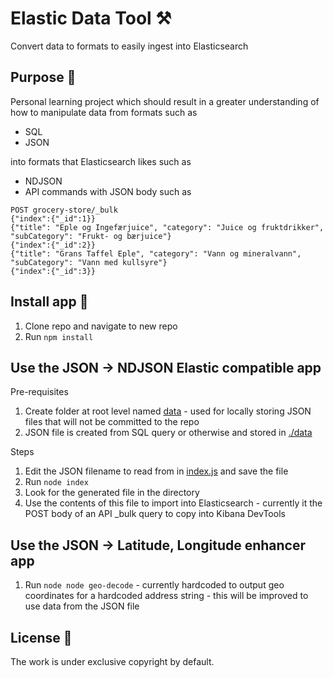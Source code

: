 # Elastic Data Tool ⚒️

Convert data to formats to easily ingest into Elasticsearch

## Purpose 💖

Personal learning project which should result in a greater understanding of how to manipulate data from formats such as

- SQL
- JSON

into formats that Elasticsearch likes such as

- NDJSON
- API commands with JSON body such as

```
POST grocery-store/_bulk
{"index":{"_id":1}}
{"title": "Eple og Ingefærjuice", "category": "Juice og fruktdrikker", "subCategory": "Frukt- og bærjuice"}
{"index":{"_id":2}}
{"title": "Grans Taffel Eple", "category": "Vann og mineralvann", "subCategory": "Vann med kullsyre"}
{"index":{"_id":3}}
```

## Install app 🐣

1. Clone repo and navigate to new repo
2. Run `npm install`

## Use the JSON -> NDJSON Elastic compatible app

Pre-requisites

1. Create folder at root level named [data](data) - used for locally storing JSON files that will not be committed to the repo
2. JSON file is created from SQL query or otherwise and stored in [./data](./data)

Steps

1. Edit the JSON filename to read from in [index.js](./index.js) and save the file
2. Run `node index`
3. Look for the generated file in the directory
4. Use the contents of this file to import into Elasticsearch - currently it the POST body of an API \_bulk query to copy into Kibana DevTools

## Use the JSON -> Latitude, Longitude enhancer app

1. Run `node node geo-decode` - currently hardcoded to output geo coordinates for a hardcoded address string - this will be improved to use data from the JSON file

## License 📝

The work is under exclusive copyright by default.
